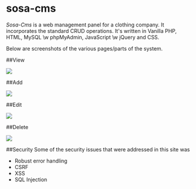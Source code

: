 # sosa-cms
_Sosa-Cms_ is a web management panel for a clothing company. It incorporates the standard CRUD operations.
It's written in Vanilla PHP, HTML, MySQL \w phpMyAdmin, JavaScript \w jQuery and CSS.

Below are screenshots of the various pages/parts of the system.

##View

<img src="http://i.imgur.com/s5rYWs7.png">

##Add

<img src="http://i.imgur.com/qXIAiee.png">


##Edit

<img src="http://i.imgur.com/yyLtKTA.png">


##Delete

<img src="http://i.imgur.com/iQl1bvE.png">

##Security
Some of the security issues that were addressed in this site was

* Robust error handling
* CSRF
* XSS
* SQL Injection